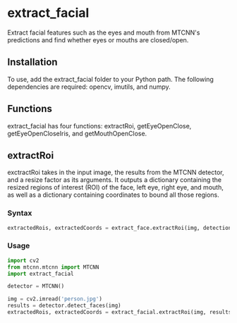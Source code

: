 # extract_facial
Extract facial features such as the eyes and mouth from MTCNN's predictions and find whether eyes or mouths are closed/open.
## Installation
To use, add the extract_facial folder to your Python path. The following dependencies are required: opencv, imutils, and numpy.
## Functions
extract_facial has four functions: extractRoi, getEyeOpenClose, getEyeOpenCloseIris, and getMouthOpenClose.
## extractRoi
exctractRoi takes in the input image, the results from the MTCNN detector, and a resize factor as its arguments. It outputs a dictionary containing the resized regions of interest (ROI) of the face, left eye, right eye, and mouth, as well as a dictionary containing coordinates to bound all those regions.
### Syntax
```python 
extractedRois, extractedCoords = extract_face.extractRoi(img, detections, resize_factor)
```
### Usage
```python
import cv2
from mtcnn.mtcnn import MTCNN
import extract_facial

detector = MTCNN()

img = cv2.imread('person.jpg')
results = detector.detect_faces(img)
extractedRois, extractedCoords = extract_facial.extractRoi(img, results, 250)
```
